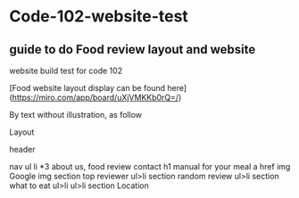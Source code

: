 # Code-102-website-test

## guide to do Food review layout and website
website build test for code 102

[Food website layout display can be found here] (https://miro.com/app/board/uXjVMKKb0rQ=/)

By text without illustration, as follow


Layout 

header

nav ul li *3 about us, food review contact
h1 manual for your meal
a href img Google img
section  top reviewer
ul>li
section  random review
ul>li
section  what to eat
ul>li
ul>li
section  Location